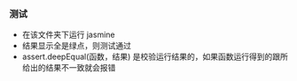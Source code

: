 ### 测试
* 在该文件夹下运行 jasmine
* 结果显示全是绿点，则测试通过
* assert.deepEqual(函数，结果) 是校验运行结果的，如果函数运行得到的跟所给出的结果不一致就会报错